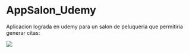 # AppSalon_Udemy

Aplicacion lograda en udemy para un salon de peluqueria que permitiria generar citas: 


<img src="https://github.com/MaxDanna26/AppSalon_Udemy/assets/123936123/f9a290e8-3b51-4469-9e46-1c162432eccc">
